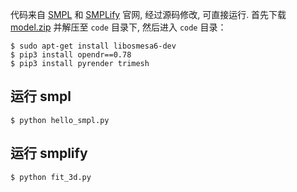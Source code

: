 代码来自 [SMPL](https://smpl.is.tue.mpg.de/) 和 [SMPLify](http://smplify.is.tue.mpg.de/) 官网, 经过源码修改, 可直接运行. 首先下载 [model.zip](https://github.com/YunYang1994/smplify/releases/tag/v1.0) 并解压至 `code` 目录下, 然后进入 `code` 目录：

```bashrc
$ sudo apt-get install libosmesa6-dev
$ pip3 install opendr==0.78
$ pip3 install pyrender trimesh
```

## 运行 smpl

```bashrc
$ python hello_smpl.py
```

## 运行 smplify

```bashrc
$ python fit_3d.py
```
